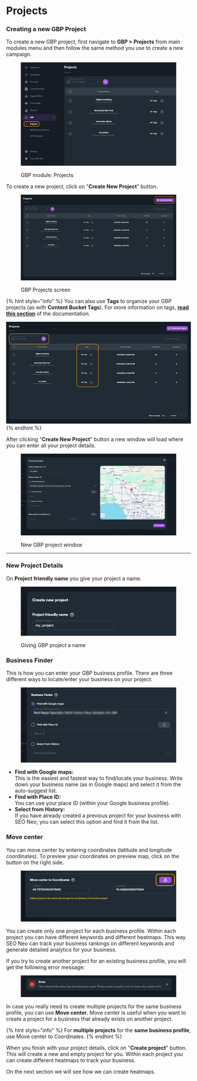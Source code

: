 # Projects

### Creating a new GBP Project

To create a new GBP project, first navigate to **GBP > Projects** from main modules menu and then follow the same method you use to create a new campaign.&#x20;

<figure><img src="../../.gitbook/assets/projects-1.png" alt=""><figcaption><p>GBP module: Projects</p></figcaption></figure>

To create a new project, click on "**Create New Project**" button.

<figure><img src="../../.gitbook/assets/projects-3.jpg" alt=""><figcaption><p>GBP Projects screen</p></figcaption></figure>

{% hint style="info" %}
You can also use **Tags** to organize your GBP projects (as with **Content Bucket Tags**). For more information on tags, [**read this section**](../content-buckets/content-bucket-tags.md) of the documentation.

<img src="../../.gitbook/assets/projects-4.jpg" alt="" data-size="original">
{% endhint %}

After clicking "**Create New Project**" button a new window will load where you can enter all your project details.

<figure><img src="../../.gitbook/assets/project-new.png" alt=""><figcaption><p>New GBP project window</p></figcaption></figure>

***

### New Project Details

On **Project friendly name** you give your project a name.

<figure><img src="../../.gitbook/assets/project-friendly_name.png" alt=""><figcaption><p>Giving GBP project a name</p></figcaption></figure>

### Business Finder

This is how you can enter your GBP business profile. There are three different ways to locate/enter your business on your project.

<figure><img src="../../.gitbook/assets/project-business_finder.png" alt="" width="563"><figcaption></figcaption></figure>

* **Find with Google maps:**\
  This is the easiest and fastest way to find/locate your business. Write down your business name (as in Google maps) and select it from the auto-suggest list.&#x20;
* **Find with Place ID:**\
  You can use your place ID (within your Google business profile).
* **Select from History:**\
  If you have already created a previous project for your business with SEO Neo, you can select this option and find it from the list.

### Move center

You can move center by entering coordinates (latitude and longitude coordinates). To preview your coordinates on preview map, click on the button on the right side.

<figure><img src="../../.gitbook/assets/project-move_center.png" alt=""><figcaption></figcaption></figure>

You can create only one project for each business profile. Within each project you can have different keywords and different heatmaps. This way SEO Neo can track your business rankings on different keywords and generate detailed analytics for your business.

If you try to create another project for an existing business profile, you will get the following error message:

<figure><img src="../../.gitbook/assets/project-duplicate business.jpg" alt=""><figcaption></figcaption></figure>

In case you really need to create multiple projects for the same business profile, you can use **Move center.** Move center is useful when you want to create a project for a business that already exists on another project.&#x20;

{% hint style="info" %}
For **multiple projects** for the **same business profile**, use Move center to Coordinates.
{% endhint %}

When you finish with your project details, click on "**Create project**" button. This will create a new and empty project for you. Within each project you can create different heatmaps to track your business.

On the next section we will see how we can create heatmaps.
